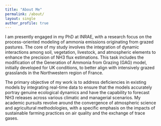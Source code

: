 ```yaml
---
title: "About Me"
permalink: /about/
layout: single
author_profile: true
---
```


I am presently engaged in my PhD at INRAE, with a research focus on the process-oriented modeling of ammonia emissions originating from grazed pastures. The core of my study involves the integration of dynamic interactions among soil, vegetation, livestock, and atmospheric elements to enhance the precision of NH3 flux estimations. This task includes the modification of the Generation of Ammonia from Grazing (GAG) model, initially developed for UK conditions, to better align with intensively grazed grasslands in the Northwestern region of France.

The primary objective of my work is to address deficiencies in existing models by integrating real-time data to ensure that the models accurately portray genuine ecological dynamics and have the capability to forecast NH3 releases across various climatic and managerial scenarios. My academic pursuits revolve around the convergence of atmospheric science and agricultural methodologies, with a specific emphasis on the impacts of sustainable farming practices on air quality and the exchange of trace gases.
